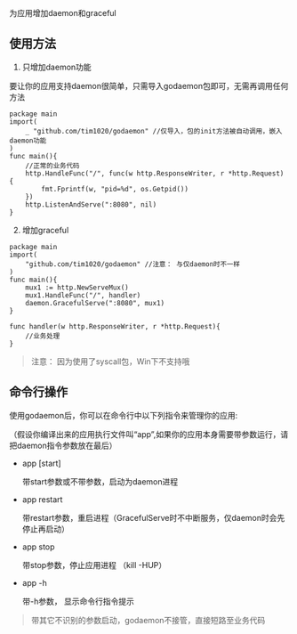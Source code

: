 为应用增加daemon和graceful


## 使用方法

1. 只增加daemon功能

要让你的应用支持daemon很简单，只需导入godaemon包即可，无需再调用任何方法

```
package main
import(
    _ "github.com/tim1020/godaemon" //仅导入，包的init方法被自动调用，嵌入daemon功能
)
func main(){
	//正常的业务代码
	http.HandleFunc("/", func(w http.ResponseWriter, r *http.Request) {
		fmt.Fprintf(w, "pid=%d", os.Getpid())
	})
	http.ListenAndServe(":8080", nil)
}
```

2. 增加graceful

```
package main
import(
    "github.com/tim1020/godaemon" //注意： 与仅daemon时不一样
)
func main(){
	mux1 := http.NewServeMux()
	mux1.HandleFunc("/", handler)
    daemon.GracefulServe(":8080", mux1)
}

func handler(w http.ResponseWriter, r *http.Request){
	//业务处理
}
````

> 注意： 因为使用了syscall包，Win下不支持哦


## 命令行操作

使用godaemon后，你可以在命令行中以下列指令来管理你的应用:

（假设你编译出来的应用执行文件叫“app”,如果你的应用本身需要带参数运行，请把daemon指令参数放在最后）

- app [start]

	带start参数或不带参数，启动为daemon进程

- app restart

	带restart参数，重启进程（GracefulServe时不中断服务，仅daemon时会先停止再启动）

- app stop

	带stop参数，停止应用进程 （kill -HUP）

- app -h

	带-h参数， 显示命令行指令提示


> 带其它不识别的参数启动，godaemon不接管，直接短路至业务代码